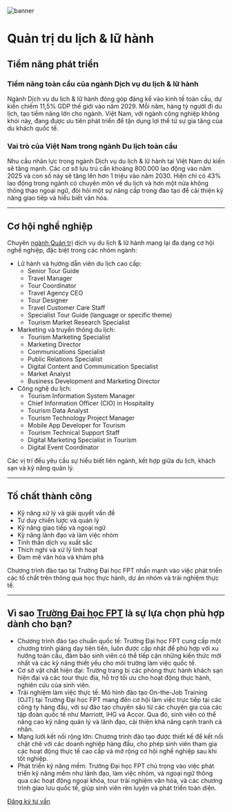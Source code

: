 ![banner](https://daihoc.fpt.edu.vn/wp-content/uploads/2025/01/header-2024-png.avif)

# Quản trị du lịch & lữ hành

## **Tiềm năng phát triển**

### **Tiềm năng toàn cầu của ngành Dịch vụ du lịch & lữ hành**

Ngành Dịch vụ du lịch & lữ hành đóng góp đáng kể vào kinh tế toàn cầu, dự kiến chiếm 11,5% GDP thế giới vào năm 2029. Mỗi năm, hàng tỷ người đi du lịch, tạo tiềm năng lớn cho ngành. Việt Nam, với ngành công nghiệp không khói này, đang được ưu tiên phát triển để tận dụng lợi thế từ sự gia tăng của du khách quốc tế.

### **Vai trò của Việt Nam trong ngành Du lịch toàn cầu**

Nhu cầu nhân lực trong ngành Dịch vụ du lịch & lữ hành tại Việt Nam dự kiến sẽ tăng mạnh. Các cơ sở lưu trú cần khoảng 800.000 lao động vào năm 2025 và con số này sẽ tăng lên hơn 1 triệu vào năm 2030. Hiện chỉ có 43% lao động trong ngành có chuyên môn về du lịch và hơn một nửa không thông thạo ngoại ngữ, đòi hỏi một sự nâng cấp trong đào tạo để cải thiện kỹ năng giao tiếp và hiểu biết văn hóa.

* * *

## **Cơ hội nghề nghiệp**

Chuyên [ngành Quản trị](https://daihoc.fpt.edu.vn/nganh-hoc/quan-tri-kinh-doanh/) dịch vụ du lịch & lữ hành mang lại đa dạng cơ hội nghề nghiệp, đặc biệt trong các nhóm ngành:

- Lữ hành và hướng dẫn viên du lịch cao cấp:
  - Senior Tour Guide
  - Travel Manager
  - Tour Coordinator
  - Travel Agency CEO
  - Tour Designer
  - Travel Customer Care Staff
  - Specialist Tour Guide (language or specific theme)
  - Tourism Market Research Specialist
- Marketing và truyền thông du lịch:
  - Tourism Marketing Specialist
  - Marketing Director
  - Communications Specialist
  - Public Relations Specialist
  - Digital Content and Communication Specialist
  - Market Analyst
  - Business Development and Marketing Director
- Công nghệ du lịch:
  - Tourism Information System Manager
  - Chief Information Officer (CIO) in Hospitality
  - Tourism Data Analyst
  - Tourism Technology Project Manager
  - Mobile App Developer for Tourism
  - Tourism Technical Support Staff
  - Digital Marketing Specialist in Tourism
  - Digital Event Coordinator

Các vị trí đều yêu cầu sự hiểu biết liên ngành, kết hợp giữa du lịch, khách sạn và kỹ năng quản lý.

* * *

## **Tố chất thành công**

- Kỹ năng xử lý và giải quyết vấn đề
- Tư duy chiến lược và quản lý
- Kỹ năng giao tiếp và ngoại ngữ
- Kỹ năng lãnh đạo và làm việc nhóm
- Tinh thần dịch vụ xuất sắc
- Thích nghi và xử lý linh hoạt
- Đam mê văn hóa và khám phá

Chương trình đào tạo tại Trường Đại học FPT nhấn mạnh vào việc phát triển các tố chất trên thông qua học thực hành, dự án nhóm và trải nghiệm thực tế.

* * *

## **Vì sao [Trường Đại học FPT](https://daihoc.fpt.edu.vn/) là sự lựa chọn phù hợp dành cho bạn?**

- Chương trình đào tạo chuẩn quốc tế: Trường Đại học FPT cung cấp một chương trình giảng dạy tiên tiến, luôn được cập nhật để phù hợp với xu hướng toàn cầu, đảm bảo sinh viên có thể tiếp cận những kiến thức mới nhất và các kỹ năng thiết yếu cho môi trường làm việc quốc tế.
- Cơ sở vật chất hiện đại: Trường trang bị các phòng thực hành khách sạn hiện đại và các tour thực địa, hỗ trợ tối ưu cho hoạt động thực hành, nghiên cứu của sinh viên.
- Trải nghiệm làm việc thực tế: Mô hình đào tạo On-the-Job Training (OJT) tại Trường Đại học FPT mang đến cơ hội làm việc trực tiếp tại các công ty hàng đầu, với sự đào tạo chuyên sâu từ các chuyên gia của các tập đoàn quốc tế như Marriott, IHG và Accor. Qua đó, sinh viên có thể nâng cao kỹ năng quản lý và lãnh đạo, cải thiện khả năng cạnh tranh cá nhân.
- Mạng lưới kết nối rộng lớn: Chương trình đào tạo được thiết kế để kết nối chặt chẽ với các doanh nghiệp hàng đầu, cho phép sinh viên tham gia các hoạt động thực tế cao cấp và mở rộng cơ hội nghề nghiệp sau khi tốt nghiệp.
- Phát triển kỹ năng mềm: Trường Đại học FPT chú trọng vào việc phát triển kỹ năng mềm như lãnh đạo, làm việc nhóm, và ngoại ngữ thông qua các hoạt động ngoại khóa, tour trải nghiệm văn hóa, và các chương trình giao lưu quốc tế, giúp sinh viên rèn luyện và phát triển toàn diện.

[Đăng ký tư vấn](https://daihoc.fpt.edu.vn/dang-ky-truc-tuyen/)